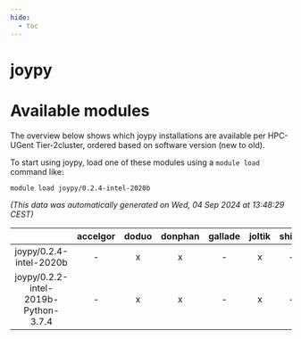 ```yaml
---
hide:
  - toc
---
```


joypy
=====

# Available modules


The overview below shows which joypy installations are available per HPC-UGent Tier-2cluster, ordered based on software version (new to old).

To start using joypy, load one of these modules using a `module load` command like:

```shell
module load joypy/0.2.4-intel-2020b
```

*(This data was automatically generated on Wed, 04 Sep 2024 at 13:48:29 CEST)*  

| |accelgor|doduo|donphan|gallade|joltik|shinx|skitty|
| :---: | :---: | :---: | :---: | :---: | :---: | :---: | :---: |
|joypy/0.2.4-intel-2020b|-|x|x|-|x|-|x|
|joypy/0.2.2-intel-2019b-Python-3.7.4|-|x|x|-|x|-|x|
